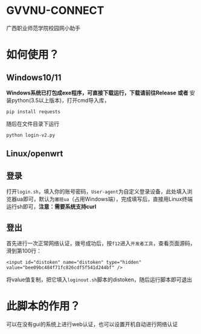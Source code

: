 # GVVNU-CONNECT
广西职业师范学院校园网小助手

# 如何使用？
## Windows10/11
**Windows系统已打包成exe程序，可直接下载运行，下载请前往Release**
**或者**
安装python(3.5以上版本)，打开cmd导入库，
```
pip install requests
```
随后在文件目录下运行
```
python login-v2.py
```
## Linux/openwrt
## 登录
打开`login.sh`，填入你的账号密码，`User-agent`为自定义登录设备，此处填入浏览器ua即可，默认为`塞班ua`（占用Windows端），完成填写后，直接用Linux终端运行sh即可，**注意：需要系统支持curl**

## 登出
首先进行一次正常网络认证，拨号成功后，按`f12`进入`开发者工具`，查看页面源码，滑到第100行：
```
<input id="distoken" name="distoken" type="hidden" value="bee09bc484f71fc826cdf5f541d244bf" />
```
将value值复制，把它填入`loginout.sh`脚本的distoken，随后运行脚本即可退出

# 此脚本的作用？
可以在没有gui的系统上进行web认证，也可以设置开机自动进行网络认证
